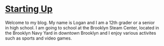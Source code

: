 # <Ins>Starting Up</Ins>


Welcome to my blog. My name is Logan and I am a 12th grader or a senior in high school. I am going to school at the Brooklyn Steam Center, located in the Brooklyn Navy Yard in downtown Brooklyn and I enjoy various activites such as sports and video games.